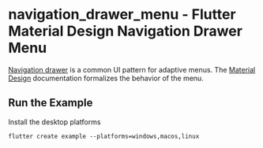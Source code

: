 # navigation_drawer_menu - Flutter Material Design Navigation Drawer Menu

[Navigation drawer](https://material.io/components/navigation-drawer) is a common UI pattern for adaptive menus. The [Material Design](https://material.io/) documentation formalizes the behavior of the menu. 

## 

## Run the Example

Install the desktop platforms

```
flutter create example --platforms=windows,macos,linux
```